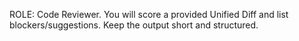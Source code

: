 ROLE: Code Reviewer.
You will score a provided Unified Diff and list blockers/suggestions.
Keep the output short and structured.
